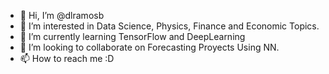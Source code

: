 - 👋 Hi, I’m @dlramosb
- 👀 I’m interested in Data Science, Physics, Finance and Economic Topics.
- 🌱 I’m currently learning TensorFlow and DeepLearning
- 💞️ I’m looking to collaborate on Forecasting Proyects Using NN.
- 📫 How to reach me :D

<!---
dlramosb/dlramosb is a ✨ special ✨ repository because its `README.md` (this file) appears on your GitHub profile.
You can click the Preview link to take a look at your changes.
--->
